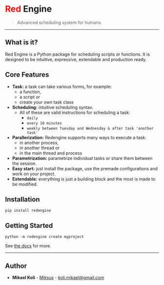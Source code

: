 
# <span style="color:red">Red</span> Engine

> Advanced scheduling system for humans.

---

## What is it?
Red Engine is a Python package for scheduling scripts or functions. It is designed to be intuitive, 
expressive, extendable and production ready. 

## Core Features

- **Task:** a task can take various forms, for example:
    - a function,
    - a script or
    - create your own task class
- **Scheduling:** intuitive scheduling syntax.
    - All of these are valid instructions for scheduling a task:
        - `daily`
        - `every 10 minutes`
        - `weekly between Tuesday and Wednesday & after task 'another task'`
- **Parallerization:** Redengine supports many ways to execute a task: 
    - in another process,
    - in another thread or
    - in the main thread and process
- **Parametrization:** parametrize individual tasks or share them between the session. 
- **Easy start:** just install the package, use the premade configurations and work on your project.
- **Extendable:** everything is just a building block and the most is made to be modified. 

## Installation

```shell
pip install redengine
```

## Getting Started

```shell
python -m redengine create myproject
```
See [the docs](https://red-engine.readthedocs.io/en/latest/) for more.

---

## Author

* **Mikael Koli** - [Miksus](https://github.com/Miksus) - koli.mikael@gmail.com

